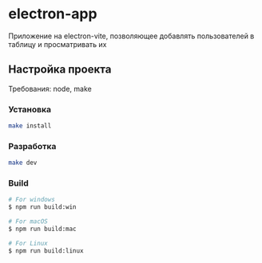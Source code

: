 # electron-app

Приложение на electron-vite, позволяющее добавлять пользователей в таблицу и просматривать их

## Настройка проекта

Требования: node, make

### Установка

```bash
make install
```

### Разработка

```bash
make dev
```

### Build

```bash
# For windows
$ npm run build:win

# For macOS
$ npm run build:mac

# For Linux
$ npm run build:linux
```
